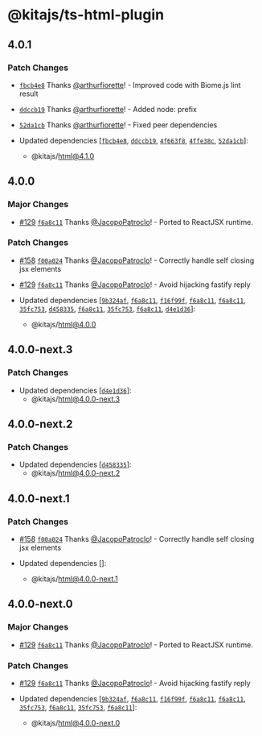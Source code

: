 # @kitajs/ts-html-plugin

## 4.0.1

### Patch Changes

- [`fbcb4e8`](https://github.com/kitajs/html/commit/fbcb4e85803560cba4ac459bcd6d1b4dc72776e3)
  Thanks [@arthurfiorette](https://github.com/arthurfiorette)! - Improved code with
  Biome.js lint result

- [`ddccb19`](https://github.com/kitajs/html/commit/ddccb19cba4c7033af6761178e68a416a465c852)
  Thanks [@arthurfiorette](https://github.com/arthurfiorette)! - Added node: prefix

- [`52da1cb`](https://github.com/kitajs/html/commit/52da1cb7f3480d7b335abcd35accd0e1608c3928)
  Thanks [@arthurfiorette](https://github.com/arthurfiorette)! - Fixed peer dependencies

- Updated dependencies
  [[`fbcb4e8`](https://github.com/kitajs/html/commit/fbcb4e85803560cba4ac459bcd6d1b4dc72776e3),
  [`ddccb19`](https://github.com/kitajs/html/commit/ddccb19cba4c7033af6761178e68a416a465c852),
  [`4f663f8`](https://github.com/kitajs/html/commit/4f663f879e9c696ec50bb40599b41431e60f0b34),
  [`4ffe38c`](https://github.com/kitajs/html/commit/4ffe38cbff2cfcd5277f064f8c60a240cc2f10ea),
  [`52da1cb`](https://github.com/kitajs/html/commit/52da1cb7f3480d7b335abcd35accd0e1608c3928)]:
  - @kitajs/html@4.1.0

## 4.0.0

### Major Changes

- [#129](https://github.com/kitajs/html/pull/129)
  [`f6a8c11`](https://github.com/kitajs/html/commit/f6a8c1184039ae6168b4890e094a6ffd434c45ca)
  Thanks [@JacopoPatroclo](https://github.com/JacopoPatroclo)! - Ported to ReactJSX
  runtime.

### Patch Changes

- [#158](https://github.com/kitajs/html/pull/158)
  [`f00a024`](https://github.com/kitajs/html/commit/f00a024b7c289ae5543442c3c6cd4d1d0373e386)
  Thanks [@JacopoPatroclo](https://github.com/JacopoPatroclo)! - Correctly handle self
  closing jsx elements

- [#129](https://github.com/kitajs/html/pull/129)
  [`f6a8c11`](https://github.com/kitajs/html/commit/f6a8c1184039ae6168b4890e094a6ffd434c45ca)
  Thanks [@JacopoPatroclo](https://github.com/JacopoPatroclo)! - Avoid hijacking fastify
  reply

- Updated dependencies
  [[`9b324af`](https://github.com/kitajs/html/commit/9b324afaf28e5accc27469e02527cd8c1c7d2608),
  [`f6a8c11`](https://github.com/kitajs/html/commit/f6a8c1184039ae6168b4890e094a6ffd434c45ca),
  [`f16f99f`](https://github.com/kitajs/html/commit/f16f99f1e8ebbc917dc86e587e5c5a49bb93a2dd),
  [`f6a8c11`](https://github.com/kitajs/html/commit/f6a8c1184039ae6168b4890e094a6ffd434c45ca),
  [`f6a8c11`](https://github.com/kitajs/html/commit/f6a8c1184039ae6168b4890e094a6ffd434c45ca),
  [`35fc753`](https://github.com/kitajs/html/commit/35fc753e23391d97a44f867833038c0e9f66cf37),
  [`d458335`](https://github.com/kitajs/html/commit/d458335a2988a3f9a758afc9e6b29ed91d35eb69),
  [`f6a8c11`](https://github.com/kitajs/html/commit/f6a8c1184039ae6168b4890e094a6ffd434c45ca),
  [`35fc753`](https://github.com/kitajs/html/commit/35fc753e23391d97a44f867833038c0e9f66cf37),
  [`f6a8c11`](https://github.com/kitajs/html/commit/f6a8c1184039ae6168b4890e094a6ffd434c45ca),
  [`d4e1d36`](https://github.com/kitajs/html/commit/d4e1d3616bd32a671ad1ea81d92c948b865e9693)]:
  - @kitajs/html@4.0.0

## 4.0.0-next.3

### Patch Changes

- Updated dependencies
  [[`d4e1d36`](https://github.com/kitajs/html/commit/d4e1d3616bd32a671ad1ea81d92c948b865e9693)]:
  - @kitajs/html@4.0.0-next.3

## 4.0.0-next.2

### Patch Changes

- Updated dependencies
  [[`d458335`](https://github.com/kitajs/html/commit/d458335a2988a3f9a758afc9e6b29ed91d35eb69)]:
  - @kitajs/html@4.0.0-next.2

## 4.0.0-next.1

### Patch Changes

- [#158](https://github.com/kitajs/html/pull/158)
  [`f00a024`](https://github.com/kitajs/html/commit/f00a024b7c289ae5543442c3c6cd4d1d0373e386)
  Thanks [@JacopoPatroclo](https://github.com/JacopoPatroclo)! - Correctly handle self
  closing jsx elements

- Updated dependencies []:
  - @kitajs/html@4.0.0-next.1

## 4.0.0-next.0

### Major Changes

- [#129](https://github.com/kitajs/html/pull/129)
  [`f6a8c11`](https://github.com/kitajs/html/commit/f6a8c1184039ae6168b4890e094a6ffd434c45ca)
  Thanks [@JacopoPatroclo](https://github.com/JacopoPatroclo)! - Ported to ReactJSX
  runtime.

### Patch Changes

- [#129](https://github.com/kitajs/html/pull/129)
  [`f6a8c11`](https://github.com/kitajs/html/commit/f6a8c1184039ae6168b4890e094a6ffd434c45ca)
  Thanks [@JacopoPatroclo](https://github.com/JacopoPatroclo)! - Avoid hijacking fastify
  reply

- Updated dependencies
  [[`9b324af`](https://github.com/kitajs/html/commit/9b324afaf28e5accc27469e02527cd8c1c7d2608),
  [`f6a8c11`](https://github.com/kitajs/html/commit/f6a8c1184039ae6168b4890e094a6ffd434c45ca),
  [`f16f99f`](https://github.com/kitajs/html/commit/f16f99f1e8ebbc917dc86e587e5c5a49bb93a2dd),
  [`f6a8c11`](https://github.com/kitajs/html/commit/f6a8c1184039ae6168b4890e094a6ffd434c45ca),
  [`f6a8c11`](https://github.com/kitajs/html/commit/f6a8c1184039ae6168b4890e094a6ffd434c45ca),
  [`35fc753`](https://github.com/kitajs/html/commit/35fc753e23391d97a44f867833038c0e9f66cf37),
  [`f6a8c11`](https://github.com/kitajs/html/commit/f6a8c1184039ae6168b4890e094a6ffd434c45ca),
  [`35fc753`](https://github.com/kitajs/html/commit/35fc753e23391d97a44f867833038c0e9f66cf37),
  [`f6a8c11`](https://github.com/kitajs/html/commit/f6a8c1184039ae6168b4890e094a6ffd434c45ca)]:
  - @kitajs/html@4.0.0-next.0
